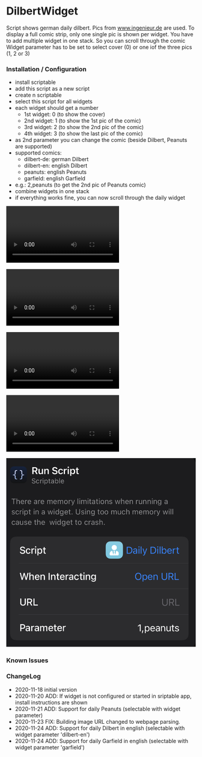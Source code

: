 # DilbertWidget

Script shows german daily dilbert. Pics from www.ingenieur.de are used.
To display a full comic strip, only one single pic is shown per widget.
You have to add multiple widget in one stack. So you can scroll through the comic
Widget parameter has to be set to select cover (0) or one iof the three pics (1, 2 or 3)

### Installation / Configuration
* install scriptable
* add this script as a new script
* create n scriptable
* select this script for all widgets
* each widget should get a number
   - 1st widget: 0 (to show the cover)
   - 2nd widget: 1 (to show the 1st pic of the comic)
   - 3rd widget: 2 (to show the 2nd pic of the comic)
   - 4th widget: 3 (to show the last pic of the comic)
* as 2nd parameter you can change the comic (beside Dilbert, Peanuts are supported)
* supported comics:
   - dilbert-de:   german Dilbert 
   - dilbert-en:  english Dilbert
   - peanuts:     english Peanuts
   - garfield:    english Garfield
* e.g.: 2,peanuts     (to get the 2nd pic of Peanuts comic)
* combine widgets in one stack
* if everything works fine, you can now scroll through the daily widget

![](movie.mov)

![](movie_peanuts.mov)

![](movie_dilbert_en.mov)

![](movie_garfield.mov)

![](config.jpg)

### Known Issues


### ChangeLog
- 2020-11-18 initial version
- 2020-11-20 ADD: If widget is not configured or started in sriptable app, install instructions are shown
- 2020-11-21 ADD: Support for daily Peanuts (selectable with widget parameter)
- 2020-11-23 FIX: Building image URL changed to webpage parsing.
- 2020-11-24 ADD: Support for daily Dilbert in english (selectable with widget parameter 'dilbert-en')
- 2020-11-24 ADD: Support for daily Garfield in english (selectable with widget parameter 'garfield')
